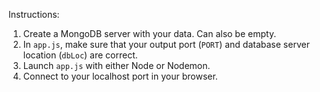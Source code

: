 Instructions:

1. Create a MongoDB server with your data. Can also be empty.
2. In ```app.js```, make sure that your output port (```PORT```) and database server location (```dbLoc```) are correct.
3. Launch ```app.js``` with either Node or Nodemon.
4. Connect to your localhost port in your browser.